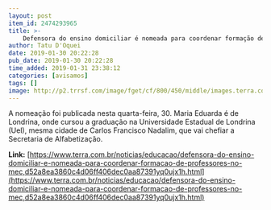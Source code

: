 ```yaml
---
layout: post
item_id: 2474293965
title: >-
    Defensora do ensino domiciliar é nomeada para coordenar formação de professores no MEC
author: Tatu D'Oquei
date: 2019-01-30 20:22:28
pub_date: 2019-01-30 20:22:28
time_added: 2019-01-31 23:38:12
categories: [avisamos]
tags: []
image: http://p2.trrsf.com/image/fget/cf/800/450/middle/images.terra.com/2019/01/30/1546908082573.jpg
---
```


A nomeação foi publicada nesta quarta-feira, 30. Maria Eduarda é de Londrina, onde cursou a graduação na Universidade Estadual de Londrina (Uel), mesma cidade de Carlos Francisco Nadalim, que vai chefiar a Secretaria de Alfabetização.

**Link:** [https://www.terra.com.br/noticias/educacao/defensora-do-ensino-domiciliar-e-nomeada-para-coordenar-formacao-de-professores-no-mec,d52a8ea3860c4d06ff406dec0aa87391yq0ujx1h.html](https://www.terra.com.br/noticias/educacao/defensora-do-ensino-domiciliar-e-nomeada-para-coordenar-formacao-de-professores-no-mec,d52a8ea3860c4d06ff406dec0aa87391yq0ujx1h.html)

